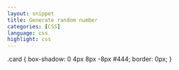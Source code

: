 ```yaml
---
layout: snippet
title: Generate random number
categories: [CSS]
language: css
highlight: css
---
```

.card {
  box-shadow: 0 4px 8px -8px #444;
  border: 0px;
}
<!--more-->
